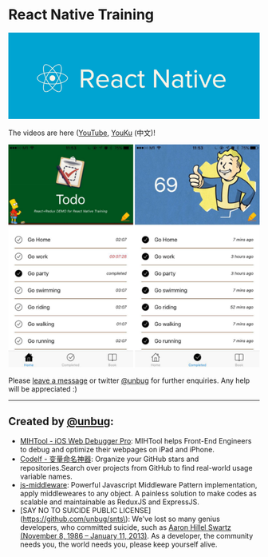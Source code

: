 # React Native Training

![](QQ20160705-3.png)

The videos are here \([YouTube](https://www.youtube.com/playlist?list=PLC_rYRxEnwQGLQqrHR0aho33U6DCeJamC), [YouKu](http://v.youku.com/v_show/id_XMTYzODIxMDA2MA==.html?spm=a2hzp.8253876.0.0&f=27615900) \(中文\)!

![](QQ20160727-3.png)

Please [leave a message](https://www.gitbook.com/book/unbug/react-native-training/discussions) or twitter [@unbug](https://twitter.com/unbug) for further enquiries. Any help will be appreciated :\)

---

## Created by [@unbug](https://twitter.com/unbug):

* [MIHTool - iOS Web Debugger Pro](https://www.mihtool.com): MIHTool helps Front-End Engineers to debug and optimize their webpages on iPad and iPhone.
* [Codelf - 变量命名神器](https://unbug.github.io/codelf/): Organize your GitHub stars and repositories.Search over projects from GitHub to find real-world usage variable names.
* [js-middleware](https://github.com/unbug/js-middleware): Powerful Javascript Middleware Pattern implementation, apply middleweares to any object. A painless solution to make codes as scalable and maintainable as ReduxJS and ExpressJS.
* \[SAY NO TO SUICIDE PUBLIC LICENSE\]\(https://github.com/unbug/snts\): We've lost so many genius developers, who committed suicide, such as [Aaron Hillel Swartz \(November 8, 1986 – January 11, 2013\)](https://en.wikipedia.org/wiki/Aaron_Swartz). As a developer, the community needs you, the world needs you, please keep yourself alive.




